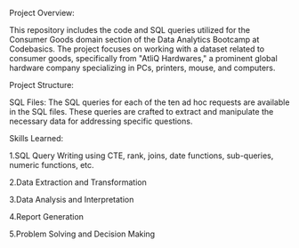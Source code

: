 Project Overview:

This repository includes the code and SQL queries utilized for the Consumer Goods domain section of the Data Analytics Bootcamp at Codebasics. The project focuses on working with a dataset related to consumer goods, specifically from "AtliQ Hardwares," a prominent global hardware company specializing in PCs, printers, mouse, and computers.


Project Structure:

SQL Files: The SQL queries for each of the ten ad hoc requests are available in the SQL files. 
These queries are crafted to extract and manipulate the necessary data for addressing specific questions.


Skills Learned:

1.SQL Query Writing using CTE, rank, joins, date functions, sub-queries, numeric functions, etc.

2.Data Extraction and Transformation

3.Data Analysis and Interpretation

4.Report Generation

5.Problem Solving and Decision Making

